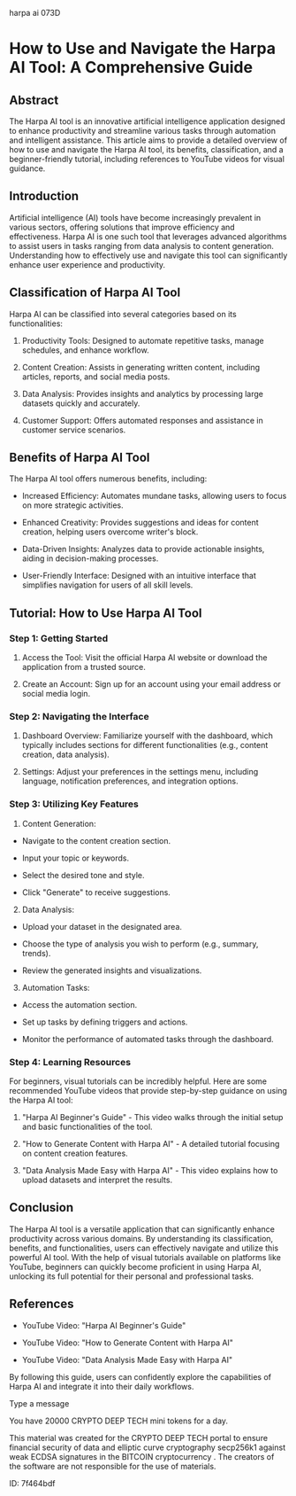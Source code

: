 harpa ai 073D
# How to Use and Navigate the Harpa AI Tool: A Comprehensive Guide



## Abstract



The Harpa AI tool is an innovative artificial intelligence application designed to enhance productivity and streamline various tasks through automation and intelligent assistance. This article aims to provide a detailed overview of how to use and navigate the Harpa AI tool, its benefits, classification, and a beginner-friendly tutorial, including references to YouTube videos for visual guidance.



## Introduction



Artificial intelligence (AI) tools have become increasingly prevalent in various sectors, offering solutions that improve efficiency and effectiveness. Harpa AI is one such tool that leverages advanced algorithms to assist users in tasks ranging from data analysis to content generation. Understanding how to effectively use and navigate this tool can significantly enhance user experience and productivity.



## Classification of Harpa AI Tool



Harpa AI can be classified into several categories based on its functionalities:



1. Productivity Tools: Designed to automate repetitive tasks, manage schedules, and enhance workflow.

2. Content Creation: Assists in generating written content, including articles, reports, and social media posts.

3. Data Analysis: Provides insights and analytics by processing large datasets quickly and accurately.

4. Customer Support: Offers automated responses and assistance in customer service scenarios.



## Benefits of Harpa AI Tool



The Harpa AI tool offers numerous benefits, including:



- Increased Efficiency: Automates mundane tasks, allowing users to focus on more strategic activities.

- Enhanced Creativity: Provides suggestions and ideas for content creation, helping users overcome writer's block.

- Data-Driven Insights: Analyzes data to provide actionable insights, aiding in decision-making processes.

- User-Friendly Interface: Designed with an intuitive interface that simplifies navigation for users of all skill levels.



## Tutorial: How to Use Harpa AI Tool



### Step 1: Getting Started



1. Access the Tool: Visit the official Harpa AI website or download the application from a trusted source.

2. Create an Account: Sign up for an account using your email address or social media login.



### Step 2: Navigating the Interface



1. Dashboard Overview: Familiarize yourself with the dashboard, which typically includes sections for different functionalities (e.g., content creation, data analysis).

2. Settings: Adjust your preferences in the settings menu, including language, notification preferences, and integration options.



### Step 3: Utilizing Key Features



1. Content Generation:

- Navigate to the content creation section.

- Input your topic or keywords.

- Select the desired tone and style.

- Click "Generate" to receive suggestions.



2. Data Analysis:

- Upload your dataset in the designated area.

- Choose the type of analysis you wish to perform (e.g., summary, trends).

- Review the generated insights and visualizations.



3. Automation Tasks:

- Access the automation section.

- Set up tasks by defining triggers and actions.

- Monitor the performance of automated tasks through the dashboard.



### Step 4: Learning Resources



For beginners, visual tutorials can be incredibly helpful. Here are some recommended YouTube videos that provide step-by-step guidance on using the Harpa AI tool:



1. "Harpa AI Beginner's Guide" - This video walks through the initial setup and basic functionalities of the tool.

2. "How to Generate Content with Harpa AI" - A detailed tutorial focusing on content creation features.

3. "Data Analysis Made Easy with Harpa AI" - This video explains how to upload datasets and interpret the results.



## Conclusion



The Harpa AI tool is a versatile application that can significantly enhance productivity across various domains. By understanding its classification, benefits, and functionalities, users can effectively navigate and utilize this powerful AI tool. With the help of visual tutorials available on platforms like YouTube, beginners can quickly become proficient in using Harpa AI, unlocking its full potential for their personal and professional tasks.



## References



- YouTube Video: "Harpa AI Beginner's Guide"

- YouTube Video: "How to Generate Content with Harpa AI"

- YouTube Video: "Data Analysis Made Easy with Harpa AI"



By following this guide, users can confidently explore the capabilities of Harpa AI and integrate it into their daily workflows.



Type a message

You have 20000 CRYPTO DEEP TECH mini tokens for a day.


This material was created for the  CRYPTO DEEP TECH portal  to ensure financial security of data and elliptic curve cryptography  secp256k1 against weak ECDSA  signatures   in the  BITCOIN cryptocurrency . The creators of the software are not responsible for the use of materials.

 ID: 7f464bdf
